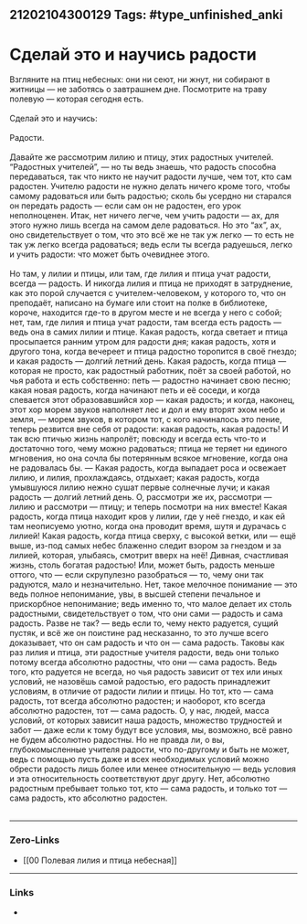 21202104300129
Tags: #type_unfinished_anki 
---
# Сделай это и научись радости

Взгляните на птиц небесных: они ни сеют, ни жнут, ни собирают в житницы — не заботясь о завтрашнем дне. Посмотрите на траву полевую — которая сегодня есть.<br><br>Сделай это и научись:<br><br>Радости.<br><br>Давайте же рассмотрим лилию и птицу, этих радостных учителей. “Радостных учителей”, — но ты ведь знаешь, что радость способна передаваться, так что никто не научит радости лучше, чем тот, кто сам радостен. Учителю радости не нужно делать ничего кроме того, чтобы самому радоваться или быть радостью; сколь бы усердно ни старался он передать радость — если сам он не радостен, его урок неполноценен. Итак, нет ничего легче, чем учить радости — ах, для этого нужно лишь всегда на самом деле радоваться. Но это “ах”, ах, оно свидетельствует о том, что это всё же не так уж легко — то есть не так уж легко всегда радоваться; ведь если ты всегда радуешься, легко и учить радости: что может быть очевиднее этого.<br><br>Но там, у лилии и птицы, или там, где лилия и птица учат радости, всегда — радость. И никогда лилия и птица не приходят в затруднение, как это порой случается с учителем-чело­веком, у которого то, что он преподаёт, написано на бумаге или стоит на полке в библиотеке, короче, находится где-то в другом месте и не всегда у него с собой; нет, там, где лилия и птица учат радости, там всегда есть радость — ведь она в самих лилии и птице. Какая радость, когда светает и птица просыпается ранним утром для радости дня; какая радость, хотя и другого тона, когда вечереет и птица радостно торопится в своё гнездо; и какая радость — долгий летний день. Какая радость, когда птица — которая не просто, как радостный работник, поёт за своей работой, но чья работа и есть собственно: петь — радостно начинает свою песню; какая новая радость, когда начинают петь и её соседи, и когда спевается этот образовавшийся хор — какая радость; и когда, наконец, этот хор морем звуков наполняет лес и дол и ему вторят эхом небо и земля, — морем звуков, в котором тот, с кого начиналось это пение, теперь резвится вне себя от радости: какая радость, какая радость! И так всю птичью жизнь напролёт; повсюду и всегда есть что-то и достаточно того, чему можно радоваться; птица не теряет ни единого мгновения, но она сочла бы потерянным всякое мгновение, когда она не радовалась бы. — Какая радость, когда выпадает роса и освежает лилию, и лилия, прохлаждаясь, отдыхает; какая радость, когда умывшуюся лилию нежно сушат первые солнечные лучи; и какая радость — долгий летний день. О, рассмотри же их, рассмотри — лилию и рассмотри — птицу; и теперь посмотри на них вместе! Какая радость, когда птица находит кров у лилии, где у неё гнездо, и как ей там неописуемо уютно, когда она проводит время, шутя и дурачась с лилией! Какая радость, когда птица сверху, с высокой ветки, или — ещё выше, из-под самых небес блаженно следит взором за гнездом и за лилией, которая, улыбаясь, смотрит вверх на неё! Дивная, счастливая жизнь, столь богатая радостью! Или, может быть, радость меньше оттого, что — если скрупулезно разобраться — то, чему они так радуются, мало и незначительно. Нет, такое мелочное понимание — это ведь полное непонимание, увы, в высшей степени печальное и прискорбное непонимание; ведь именно то, что малое делает их столь радостными, свидетельствует о том, что они сами — радость и сама радость. Разве не так? — ведь если то, чему некто радуется, сущий пустяк, и всё же он поистине рад несказанно, то это лучше всего доказывает, что он сам радость и что он — сама радость. Таковы как раз лилия и птица, эти радостные учителя радости, ведь они только потому всегда абсолютно радостны, что они — сама радость. Ведь того, кто радуется не всегда, но чья радость зависит от тех или иных условий, не назовёшь самой радостью, его радость принадлежит условиям, в отличие от радости лилии и птицы. Но тот, кто — сама радость, тот всегда абсолютно радостен; и наоборот, кто всегда абсолютно радостен, тот — сама радость. О, у нас, людей, масса условий, от которых зависит наша радость, множество трудностей и забот — даже если к тому будут все условия, мы, возможно, всё равно не будем абсолютно радостны. Но не правда ли, о вы, глубокомысленные учителя радости, что по-другому и быть не может, ведь с помощью пусть даже и всех необходимых условий можно обрести радость лишь более или менее относительную — ведь условия и эта относительность соответствуют друг другу. Нет, абсолютно радостным пребывает только тот, кто — сама радость, и только тот — сама радость, кто абсолютно радостен.<br><br>

---
### Zero-Links
- [[00 Полевая лилия и птица небесная]]
---
### Links
-